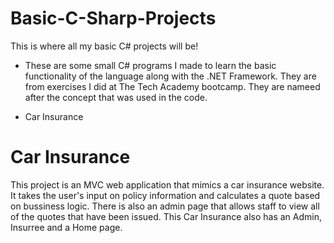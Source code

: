 # Basic-C-Sharp-Projects

This is where all my basic C# projects will be!
* These are some small C# programs I made to learn the basic functionality of the language along with the .NET Framework. They are from exercises I did at The Tech Academy bootcamp. They are nameed after the concept that was used in the code.

* Car Insurance


# Car Insurance 

 This project is an MVC web application that mimics a car insurance website. It takes the user's input
on policy information and calculates a quote based on bussiness logic. There is also an admin page 
that allows staff to  view all of the quotes that have been issued. This Car Insurance also has an Admin,
Insurree and a Home page.
